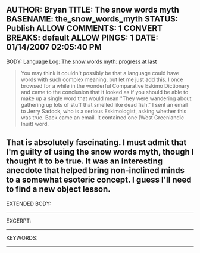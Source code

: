 AUTHOR: Bryan
TITLE: The snow words myth
BASENAME: the_snow_words_myth
STATUS: Publish
ALLOW COMMENTS: 1
CONVERT BREAKS: __default__
ALLOW PINGS: 1
DATE: 01/14/2007 02:05:40 PM
-----
BODY:
<a title="Language Log: The snow words myth: progress at last" href="http://itre.cis.upenn.edu/~myl/languagelog/archives/004003.html">Language Log: The snow words myth: progress at last</a>

<blockquote>You may think it couldn't possibly be that a language could have words with such complex meaning, but let me just add this. I once browsed for a while in the wonderful Comparative Eskimo Dictionary and came to the conclusion that it looked as if you should be able to make up a single word that would mean "They were wandering about gathering up lots of stuff that smelled like dead fish." I sent an email to Jerry Sadock, who is a serious Eskimologist, asking whether this was true. Back came an email. It contained one (West Greenlandic Inuit) word.</blockquote>

That is absolutely fascinating. I must admit that I'm guilty of using the snow words myth, though I thought it to be true. It was an interesting anecdote that helped bring non-inclined minds to a somewhat esoteric concept. I guess I'll need to find a new object lesson.
-----
EXTENDED BODY:

-----
EXCERPT:

-----
KEYWORDS:

-----


